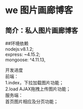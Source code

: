  we 图片画廊博客
==================
简介：私人图片画廊博客
---------------------
##环境依赖 <br />
nodejs:v8.1.2; <br />
express: ~4.15.2; <br />
mongoose: ^4.11.13, <br />

开发进度 <br />
前端： <br />
1.index，下拉加载图片功能； <br />
2.load AJAX拖拽上传图片功能； <br />
服务端： <br />
首页图片相应及分页功能； <br />



